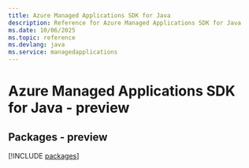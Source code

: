 ```yaml
---
title: Azure Managed Applications SDK for Java
description: Reference for Azure Managed Applications SDK for Java
ms.date: 10/06/2025
ms.topic: reference
ms.devlang: java
ms.service: managedapplications
---
```

# Azure Managed Applications SDK for Java - preview
## Packages - preview
[!INCLUDE [packages](managed-applications-index.md)]
